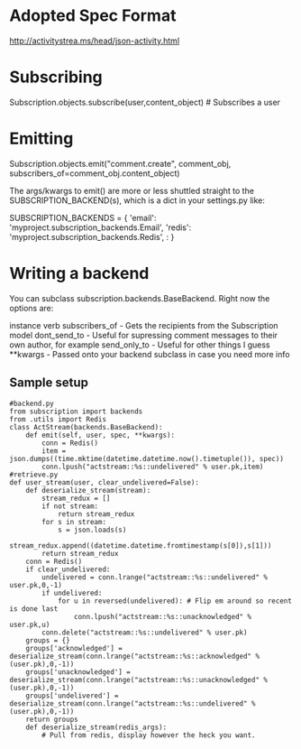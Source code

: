 # Adopted Spec Format

http://activitystrea.ms/head/json-activity.html

# Subscribing

   Subscription.objects.subscribe(user,content_object) # Subscribes a user

# Emitting

   Subscription.objects.emit("comment.create", comment_obj,
                             subscribers_of=comment_obj.content_object)

The args/kwargs to emit() are more or less shuttled straight to the SUBSCRIPTION_BACKEND(s),
which is a dict in your settings.py like:

   SUBSCRIPTION_BACKENDS = {
      'email': 'myproject.subscription_backends.Email',
      'redis': 'myproject.subscription_backends.Redis',
:  }

# Writing a backend

You can subclass subscription.backends.BaseBackend. Right now the options are:
 
 instance
 verb
 subscribers_of - Gets the recipients from the Subscription model
 dont_send_to - Useful for supressing comment messages to their own author, for example
 send_only_to - Useful for other things I guess
 **kwargs - Passed onto your backend subclass in case you need more info
 
 
 
## Sample setup


    #backend.py
    from subscription import backends
    from .utils import Redis
    class ActStream(backends.BaseBackend):
        def emit(self, user, spec, **kwargs):
            conn = Redis()
            item = json.dumps((time.mktime(datetime.datetime.now().timetuple()), spec))
            conn.lpush("actstream::%s::undelivered" % user.pk,item)
    #retrieve.py
    def user_stream(user, clear_undelivered=False):
        def deserialize_stream(stream):
            stream_redux = []
            if not stream:
                return stream_redux
            for s in stream:
                s = json.loads(s)
                stream_redux.append((datetime.datetime.fromtimestamp(s[0]),s[1]))
            return stream_redux
        conn = Redis()
        if clear_undelivered:
            undelivered = conn.lrange("actstream::%s::undelivered" % user.pk,0,-1)
            if undelivered:
                for u in reversed(undelivered): # Flip em around so recent is done last
                    conn.lpush("actstream::%s::unacknowledged" % user.pk,u)
            conn.delete("actstream::%s::undelivered" % user.pk)
        groups = {}
        groups['acknowledged'] = deserialize_stream(conn.lrange("actstream::%s::acknowledged" % (user.pk),0,-1))
        groups['unacknowledged'] = deserialize_stream(conn.lrange("actstream::%s::unacknowledged" % (user.pk),0,-1))
        groups['undelivered'] = deserialize_stream(conn.lrange("actstream::%s::undelivered" % (user.pk),0,-1))
        return groups
        def deserialize_stream(redis_args):
            # Pull from redis, display however the heck you want.
